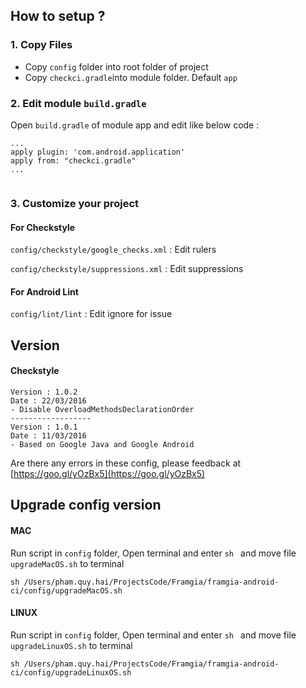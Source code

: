 ## How to setup ?

### 1. Copy Files
-	Copy `config` folder into root folder of project
- 	Copy `checkci.gradle`into module folder. Default `app`

### 2. Edit module `build.gradle`

Open `build.gradle` of module app and edit like below code :

```
...
apply plugin: 'com.android.application'
apply from: "checkci.gradle"
...


```

### 3. Customize your project

#### For Checkstyle
`config/checkstyle/google_checks.xml` : Edit rulers

`config/checkstyle/suppressions.xml` : Edit suppressions

#### For Android Lint
`config/lint/lint` : Edit ignore for issue



## Version

#### Checkstyle

	Version : 1.0.2
	Date : 22/03/2016
	- Disable OverloadMethodsDeclarationOrder
	------------------
	Version : 1.0.1
	Date : 11/03/2016
	- Based on Google Java and Google Android


Are there any errors in these config, please feedback at [https://goo.gl/yOzBx5](https://goo.gl/yOzBx5)

## Upgrade config version

#### MAC

Run script in `config` folder, Open terminal and enter `sh ` and move file `upgradeMacOS.sh` to terminal

```
sh /Users/pham.quy.hai/ProjectsCode/Framgia/framgia-android-ci/config/upgradeMacOS.sh 
```

#### LINUX

Run script in `config` folder, Open terminal and enter `sh ` and move file `upgradeLinuxOS.sh` to terminal

```
sh /Users/pham.quy.hai/ProjectsCode/Framgia/framgia-android-ci/config/upgradeLinuxOS.sh 
```